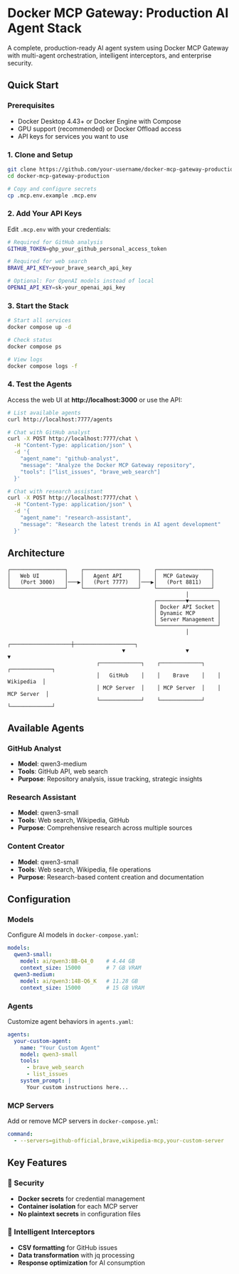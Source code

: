# Docker MCP Gateway: Production AI Agent Stack

A complete, production-ready AI agent system using Docker MCP Gateway with multi-agent orchestration, intelligent interceptors, and enterprise security.

## Quick Start

### Prerequisites
- Docker Desktop 4.43+ or Docker Engine with Compose
- GPU support (recommended) or Docker Offload access
- API keys for services you want to use

### 1. Clone and Setup
```bash
git clone https://github.com/your-username/docker-mcp-gateway-production
cd docker-mcp-gateway-production

# Copy and configure secrets
cp .mcp.env.example .mcp.env
```

### 2. Add Your API Keys
Edit `.mcp.env` with your credentials:
```bash
# Required for GitHub analysis
GITHUB_TOKEN=ghp_your_github_personal_access_token

# Required for web search
BRAVE_API_KEY=your_brave_search_api_key

# Optional: For OpenAI models instead of local
OPENAI_API_KEY=sk-your_openai_api_key
```

### 3. Start the Stack
```bash
# Start all services
docker compose up -d

# Check status
docker compose ps

# View logs
docker compose logs -f
```

### 4. Test the Agents
Access the web UI at **http://localhost:3000** or use the API:

```bash
# List available agents
curl http://localhost:7777/agents

# Chat with GitHub analyst
curl -X POST http://localhost:7777/chat \
  -H "Content-Type: application/json" \
  -d '{
    "agent_name": "github-analyst",
    "message": "Analyze the Docker MCP Gateway repository",
    "tools": ["list_issues", "brave_web_search"]
  }'

# Chat with research assistant
curl -X POST http://localhost:7777/chat \
  -H "Content-Type: application/json" \
  -d '{
    "agent_name": "research-assistant", 
    "message": "Research the latest trends in AI agent development"
  }'
```

## Architecture

```
┌─────────────────┐    ┌─────────────────┐    ┌─────────────────┐
│   Web UI        │    │   Agent API     │    │  MCP Gateway    │
│   (Port 3000)   │───▶│   (Port 7777)   │───▶│   (Port 8811)   │
└─────────────────┘    └─────────────────┘    └─────────────────┘
                                                        │
                                              ┌─────────▼─────────┐
                                              │ Docker API Socket │
                                              │ Dynamic MCP       │
                                              │ Server Management │
                                              └───────────────────┘
                                                        │
                                    ┌───────────────────┼───────────────────┐
                                    ▼                   ▼                   ▼
                            ┌─────────────┐    ┌─────────────┐    ┌─────────────┐
                            │   GitHub    │    │    Brave    │    │  Wikipedia  │
                            │ MCP Server  │    │ MCP Server  │    │ MCP Server  │
                            └─────────────┘    └─────────────┘    └─────────────┘
```

## Available Agents

### GitHub Analyst
- **Model**: qwen3-medium
- **Tools**: GitHub API, web search
- **Purpose**: Repository analysis, issue tracking, strategic insights

### Research Assistant  
- **Model**: qwen3-small
- **Tools**: Web search, Wikipedia, GitHub
- **Purpose**: Comprehensive research across multiple sources

### Content Creator
- **Model**: qwen3-small
- **Tools**: Web search, Wikipedia, file operations
- **Purpose**: Research-based content creation and documentation

## Configuration

### Models
Configure AI models in `docker-compose.yaml`:
```yaml
models:
  qwen3-small:
    model: ai/qwen3:8B-Q4_0    # 4.44 GB
    context_size: 15000        # 7 GB VRAM
  qwen3-medium:
    model: ai/qwen3:14B-Q6_K   # 11.28 GB
    context_size: 15000        # 15 GB VRAM
```

### Agents
Customize agent behaviors in `agents.yaml`:
```yaml
agents:
  your-custom-agent:
    name: "Your Custom Agent"
    model: qwen3-small
    tools:
      - brave_web_search
      - list_issues
    system_prompt: |
      Your custom instructions here...
```

### MCP Servers
Add or remove MCP servers in `docker-compose.yml`:
```yaml
command:
  - --servers=github-official,brave,wikipedia-mcp,your-custom-server
```

## Key Features

### 🔐 Security
- **Docker secrets** for credential management
- **Container isolation** for each MCP server
- **No plaintext secrets** in configuration files

### 🔧 Intelligent Interceptors
- **CSV formatting** for GitHub issues
- **Data transformation** with jq processing
- **Response optimization** for AI consumption




